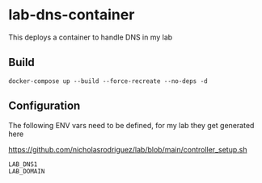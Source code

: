 # lab-dns-container
This deploys a container to handle DNS in my lab

## Build
```
docker-compose up --build --force-recreate --no-deps -d
```

## Configuration
The following ENV vars need to be defined, for my lab they get generated here

https://github.com/nicholasrodriguez/lab/blob/main/controller_setup.sh

```
LAB_DNS1
LAB_DOMAIN
```
